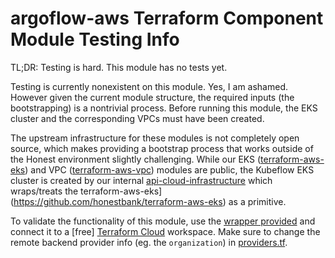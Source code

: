 # argoflow-aws Terraform Component Module Testing Info

TL;DR: Testing is hard. This module has no tests yet.

Testing is currently nonexistent on this module. Yes, I am ashamed. However given the current module structure,
the  required inputs (the bootstrapping) is a nontrivial process. Before running this module, the EKS cluster and the
corresponding VPCs must have been created.

The upstream infrastructure for these modules is not completely open source, which makes providing a bootstrap process
that works outside of the Honest environment slightly challenging. While our EKS ([terraform-aws-eks](https://github.com/honestbank/terraform-aws-eks))
and VPC ([terraform-aws-vpc](https://github.com/honestbank/terraform-aws-vpc)) modules are public, the Kubeflow EKS cluster
is created by our internal [api-cloud-infrastructure](https://github.com/honestbank/api-cloud-infrastructure) which
wraps/treats the terraform-aws-eks](https://github.com/honestbank/terraform-aws-eks) as a primitive.

To validate the functionality of this module, use the [wrapper provided](/argoflow-aws-infrastructure-wrapper.tf) and connect
it to a [free] [Terraform Cloud](https://app.terraform.io) workspace. Make sure to change the remote backend provider
info (eg. the `organization`) in [providers.tf](/providers.tf).
